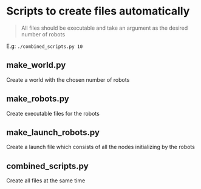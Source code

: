 # Scripts to create files automatically

> All files should be executable and take an argument as the desired number of robots

E.g: ` ./combined_scripts.py 10 `

## make_world.py
Create a world with the chosen number of robots

## make_robots.py
Create executable files for the robots

## make_launch_robots.py
Create a launch file which consists of all the nodes initializing by the robots

## combined_scripts.py
Create all files at the same time

